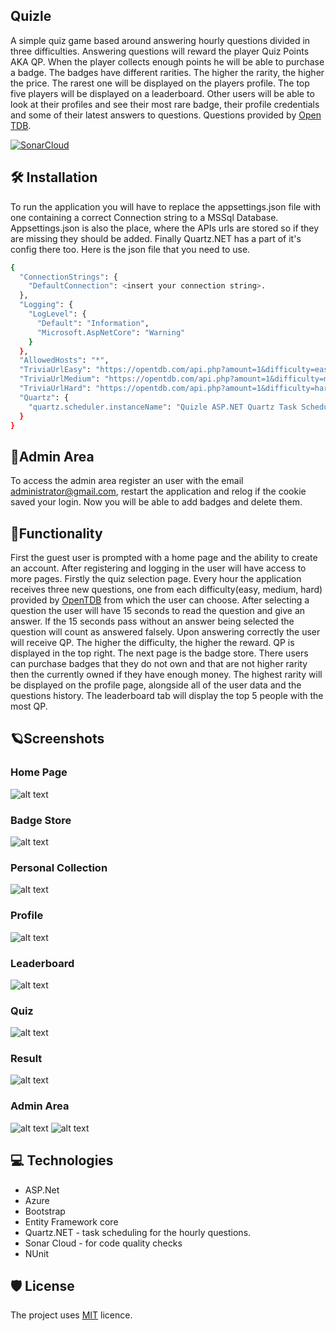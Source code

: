 ## Quizle

A simple quiz game based around answering hourly questions divided in three difficulties. Answering questions will reward the player Quiz Points AKA QP. When the player collects enough points he will be able to purchase a badge. The badges have different rarities. The higher the rarity, the higher the price. The rarest one will be displayed on the players profile. The top five players will be displayed on a leaderboard. Other users will be able to look at their profiles and see their most rare badge, their profile credentials and some of their latest answers to questions. Questions provided by [Open TDB](https://opentdb.com/).


[![SonarCloud](https://sonarcloud.io/images/project_badges/sonarcloud-black.svg)](https://sonarcloud.io/summary/new_code?id=uwuSk1_Quizle)
## 🛠️ Installation

To run the application you will have to replace the appsettings.json file with one containing a correct Connection string to a MSSql Database. Appsettings.json is also the place, where the APIs urls are stored so if they are missing they should be added. Finally Quartz.NET has a part of it's config there too. Here is the json file that you need to use.
```bash
{
  "ConnectionStrings": {
    "DefaultConnection": <insert your connection string>.
  },
  "Logging": {
    "LogLevel": {
      "Default": "Information",
      "Microsoft.AspNetCore": "Warning"
    }
  },
  "AllowedHosts": "*",
  "TriviaUrlEasy": "https://opentdb.com/api.php?amount=1&difficulty=easy",
  "TriviaUrlMedium": "https://opentdb.com/api.php?amount=1&difficulty=medium",
  "TriviaUrlHard": "https://opentdb.com/api.php?amount=1&difficulty=hard",
  "Quartz": {
    "quartz.scheduler.instanceName": "Quizle ASP.NET Quartz Task Scheduler"
  }
}
```
## 🔐Admin Area
To access the admin area register an user with the email administrator@gmail.com, restart the application and relog if the cookie saved your login. Now you will be able to add badges and delete them.

## 🚀Functionality

First the guest user is prompted with a home page and the ability to create an account. After registering and logging in the user will have access to more pages. Firstly the quiz selection page. Every hour the application receives three new questions, one from each difficulty(easy, medium, hard) provided by [OpenTDB](https://opentdb.com/) from which the user can choose. After selecting a question the user will have 15 seconds to read the question and give an answer. If the 15 seconds pass without an answer being selected the question will count as answered falsely. Upon answering correctly the user will receive QP. The higher the difficulty, the higher the reward. QP is displayed in the top right. The next page is the badge store. There users can purchase badges that they do not own and that are not higher rarity then the currently owned if they have enough money. The highest rarity will be displayed on the profile page, alongside all of the user data and the questions history. The leaderboard tab will display the top 5 people with the most QP.

## 🪐Screenshots
  ### Home Page
 ![alt text](https://media.discordapp.net/attachments/766732110463107105/1053716916335812739/image.png?width=1413&height=671)
  ### Badge Store
 ![alt text](https://cdn.discordapp.com/attachments/766732110463107105/1053716965706973295/image.png)
  ### Personal Collection
 ![alt text](https://media.discordapp.net/attachments/766732110463107105/1053717006286852216/image.png?width=1404&height=671)
  ### Profile
 ![alt text](https://media.discordapp.net/attachments/766732110463107105/1053717111442264064/image.png?width=1417&height=671)
  ### Leaderboard
 ![alt text](https://media.discordapp.net/attachments/766732110463107105/1053717139086921768/image.png?width=1413&height=671)
  ### Quiz
 ![alt text](https://media.discordapp.net/attachments/766732110463107105/1053717188390957206/image.png?width=1404&height=671)
  ### Result
  ![alt text](https://media.discordapp.net/attachments/766732110463107105/1053717258419064893/image.png?width=1402&height=670)
  ### Admin Area
  ![alt text](https://media.discordapp.net/attachments/766732110463107105/1053717037911904317/image.png?width=1411&height=671)
  ![alt text](https://media.discordapp.net/attachments/766732110463107105/1053717073190207528/image.png?width=1406&height=671)


## 💻 Technologies

* ASP.Net
* Azure
* Bootstrap 
* Entity Framework core
* Quartz.NET - task scheduling for the hourly questions.
* Sonar Cloud - for code quality checks
* NUnit

## 🛡️ License

The project uses [MIT](https://choosealicense.com/licenses/mit/) licence.
